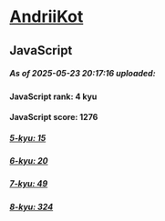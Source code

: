 # [AndriiKot](https://www.codewars.com/users/AndriiKot) 

## JavaScript

##### As of 2025-05-23 20:17:16 uploaded:

#### JavaScript rank: 4 kyu

#### JavaScript score: 1276

##### [5-kyu: 15](https://github.com/AndriiKot/JavaScript__CodeWars/tree/main/kyu-5)

##### [6-kyu: 20](https://github.com/AndriiKot/JavaScript__CodeWars/tree/main/kyu-6)

##### [7-kyu: 49](https://github.com/AndriiKot/JavaScript__CodeWars/tree/main/kyu-7)

##### [8-kyu: 324](https://github.com/AndriiKot/JavaScript__CodeWars/tree/main/kyu-8)

